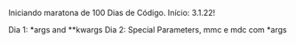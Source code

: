 Iniciando maratona de 100 Dias de Código. Início: 3.1.22!

Dia 1: \*args and \*\*kwargs
Dia 2: Special Parameters, mmc e mdc com \*args

